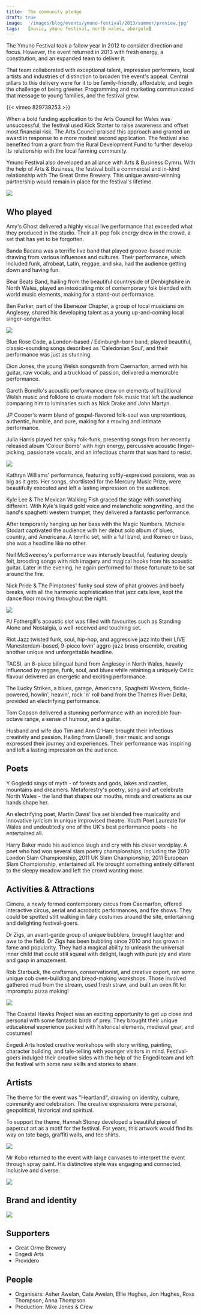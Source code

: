 ```yaml
---
title:  The community pledge
draft: true
image:  '/images/blog/events/ymuno-festival/2013/summer/preview.jpg'
tags:   [music, ymuno festival, north wales, abergele]
---
```


The Ymuno Festival took a fallow year in 2012 to consider direction and focus. However, the event returned in 2013 with fresh energy, a constitution, and an expanded team to deliver it.

That team collaborated with exceptional talent, impressive performers, local artists and industries of distinction to broaden the event's appeal. Central pillars to this delivery were for it to be family-friendly, affordable, and begin the challenge of being greener. Programming and marketing communicated that message to young families, and the festival grew.

<div class="vimeo">
{{< vimeo 829739253 >}}
</div>

When a bold funding application to the Arts Council for Wales was unsuccessful, the festival used Kick Starter to raise awareness and offset most financial risk. The Arts Council praised this approach and granted an award in response to a more modest second application. The festival also benefited from a grant from the Rural Development Fund to further develop its relationship with the local farming community.

Ymuno Festival also developed an alliance with Arts & Business Cymru. With the help of Arts & Business, the festival built a commercial and in-kind relationship with The Great Orme Brewery. This unique award-winning partnership would remain in place for the festival's lifetime.

![](/images/blog/events/ymuno-festival/2013/summer/image-2.jpg)

Who played
----------

Amy's Ghost delivered a highly visual live performance that exceeded what they produced in the studio. Their alt-pop folk energy drew in the crowd, a set that has yet to be forgotten.

Banda Bacana was a terrific live band that played groove-based music drawing from various influences and cultures. Their performance, which included funk, afrobeat, Latin, reggae, and ska, had the audience getting down and having fun.

Bear Beats Band, hailing from the beautiful countryside of Denbighshire in North Wales, played an intoxicating mix of contemporary folk blended with world music elements, making for a stand-out performance.

Ben Parker, part of the Ebenezer Chapter, a group of local musicians on Anglesey, shared his developing talent as a young up-and-coming local singer-songwriter.

![](/images/blog/events/ymuno-festival/2013/summer/image-3.jpg)

Blue Rose Code, a London-based / Edinburgh-born band, played beautiful, classic-sounding songs described as 'Caledonian Soul', and their performance was just as stunning.

Dion Jones, the young Welsh songsmith from Caernarfon, armed with his guitar, raw vocals, and a truckload of passion, delivered a memorable performance.

Gareth Bonello's acoustic performance drew on elements of traditional Welsh music and folklore to create modern folk music that left the audience comparing him to luminaries such as Nick Drake and John Martyn.

JP Cooper's warm blend of gospel-flavored folk-soul was unpretentious, authentic, humble, and pure, making for a moving and intimate performance.

Julia Harris played her spiky folk-funk, presenting songs from her recently released album 'Colour Bomb' with high energy, percussive acoustic finger-picking, passionate vocals, and an infectious charm that was hard to resist.

![](/images/blog/events/ymuno-festival/2013/summer/image-4.jpg)

Kathryn Williams' performance, featuring softly-expressed passions, was as big as it gets. Her songs, shortlisted for the Mercury Music Prize, were beautifully executed and left a lasting impression on the audience.

Kyle Lee & The Mexican Walking Fish graced the stage with something different. With Kyle's liquid gold voice and melancholic songwriting, and the band's spaghetti western trumpet, they delivered a fantastic performance.

After temporarily hanging up her bass with the Magic Numbers, Michele Stodart captivated the audience with her debut solo album of blues, country, and Americana. A terrific set, with a full band, and Romeo on bass, she was a headline like no other.

Neil McSweeney's performance was intensely beautiful, featuring deeply felt, brooding songs with rich imagery and magical hooks from his acoustic guitar. Later in the evening, he again performed for those fortunate to be sat around the fire.

Nick Pride & The Pimptones' funky soul stew of phat grooves and beefy breaks, with all the harmonic sophistication that jazz cats love, kept the dance floor moving throughout the night.

![](/images/blog/events/ymuno-festival/2013/summer/image-5.jpg)

PJ Fothergill's acoustic slot was filled with favourites such as Standing Alone and Nostalgia, a well-received and touching set.

Riot Jazz twisted funk, soul, hip-hop, and aggressive jazz into their LIVE Mancsterdam-based, 9-piece lovin' aggro-jazz brass ensemble, creating another unique and unforgettable headline.

TACSI, an 8-piece bilingual band from Anglesey in North Wales, heavily influenced by reggae, funk, soul, and blues while retaining a uniquely Celtic flavour delivered an energetic and exciting performance.

The Lucky Strikes, a blues, garage, Americana, Spaghetti Western, fiddle-powered, howlin', heavin', rock 'n' roll band from the Thames River Delta, provided an electrifying performance.

Tom Copson delivered a stunning performance with an incredible four-octave range, a sense of humour, and a guitar.

Husband and wife duo Tim and Ann O'Hare brought their infectious creativity and passion. Hailing from Llanelli, their music and songs expressed their journey and experiences. Their performance was inspiring and left a lasting impression on the audience.

Poets
-----

Y Gogledd sings of myth - of forests and gods, lakes and castles, mountains and dreamers. Metaforestry's poetry, song and art celebrate North Wales - the land that shapes our mouths, minds and creations as our hands shape her.

An electrifying poet, Martin Daws' live set blended free musicality and innovative lyricism in unique improvised theatre. Youth Poet Laureate for Wales and undoubtedly one of the UK's best performance poets - he entertained all.

Harry Baker made his audience laugh and cry with his clever wordplay. A poet who had won several slam poetry championships, including the 2010 London Slam Championship, 2011 UK Slam Championship, 2011 European Slam Championship, entertained all. He brought something entirely different to the sleepy meadow and left the crowd wanting more.

Activities & Attractions
------------------------

Cimera, a newly formed contemporary circus from Caernarfon, offered interactive circus, aerial and acrobatic performances, and fire shows. They could be spotted stilt walking in fairy costumes around the site, entertaining and delighting festival-goers.

Dr Zigs, an avant-garde group of unique bubblers, brought laughter and awe to the field. Dr Zigs has been bubbling since 2010 and has grown in fame and popularity. They had a magical ability to unleash the universal inner child that could still squeal with delight, laugh with pure joy and stare and gasp in amazement.

Rob Starbuck, the craftsman, conservationist, and creative expert, ran some unique cob oven-building and bread-making workshops. Those involved gathered mud from the stream, used fresh straw, and built an oven fit for impromptu pizza making!

![](/images/blog/events/ymuno-festival/2013/summer/image-6.jpg)

The Coastal Hawks Project was an exciting opportunity to get up close and personal with some fantastic birds of prey. They brought their unique educational experience packed with historical elements, medieval gear, and costumes!

Engedi Arts hosted creative workshops with story writing, painting, character building, and tale-telling with younger visitors in mind. Festival-goers indulged their creative sides with the help of the Engedi team and left the festival with some new skills and stories to share.

Artists
-------

The theme for the event was "Heartland", drawing on identity, culture, community and celebration. The creative expressions were personal, geopolitical, historical and spiritual.

To support the theme, Hannah Stoney developed a beautiful piece of papercut art as a motif for the festival. For years, this artwork would find its way on tote bags, graffiti walls, and tee shirts.

![](/images/blog/events/ymuno-festival/2013/summer/image-7.jpg)

Mr Kobo returned to the event with large canvases to interpret the event through spray paint. His distinctive style was engaging and connected, inclusive and diverse.

![](/images/blog/events/ymuno-festival/2013/summer/image-8.jpg)

Brand and identity
------------------

![](/images/blog/events/ymuno-festival/2013/summer/image-9.jpg)

Supporters
----------

*   Great Orme Brewery
*   Engedi Arts
*   Providero

People
------

*   Organisers: Asher Awelan, Cate Awelan, Ellie Hughes, Jon Hughes, Ross Thompson, Anna Thompson
*   Production: Mike Jones & Crew